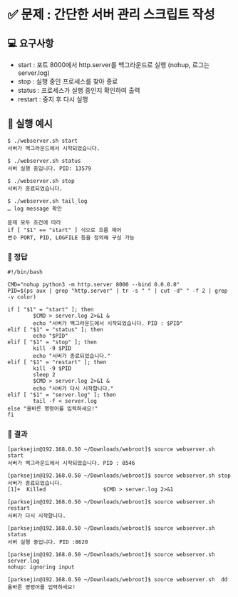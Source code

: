 # ✅ 문제 : 간단한 서버 관리 스크립트 작성
## 💻 요구사항
- start : 포트 8000에서 http.server를 백그라운드로 실행 (nohup, 로그는 server.log)
- stop : 실행 중인 프로세스를 찾아 종료
- status : 프로세스가 실행 중인지 확인하여 출력
- restart : 중지 후 다시 실행

## 🎯 실행 예시
```
$ ./webserver.sh start
서버가 백그라운드에서 시작되었습니다.

$ ./webserver.sh status
서버 실행 중입니다. PID: 13579

$ ./webserver.sh stop
서버가 종료되었습니다.

$ ./webserver.sh tail_log
… log message 확인

문제 모두 조건에 따라
if [ "$1" == "start" ] 식으로 흐름 제어
변수 PORT, PID, LOGFILE 등을 정의해 구성 가능
```
### 🔧 정답
```
#!/bin/bash

CMD="nohup python3 -m http.server 8000 --bind 0.0.0.0"
PID=$(ps aux | grep "http.server" | tr -s " " | cut -d" " -f 2 | grep -v color)

if [ "$1" = "start" ]; then
        $CMD > server.log 2>&1 &
        echo "서버가 백그라운드에서 시작되었습니다. PID : $PID"
elif [ "$1" = "status" ]; then
        echo "$PID"
elif [ "$1" = "stop" ]; then
        kill -9 $PID
        echo "서버가 종료되었습니다."
elif [ "$1" = "restart" ]; then
        kill -9 $PID
        sleep 2
        $CMD > server.log 2>&1 &
        echo "서버가 다시 시작합니다."
elif [ "$1" = "server.log" ]; then
        tail -f < server.log
else "올바른 명령어를 입력하세요!"
fi
```
### 🔧 결과

```
[parksejin@192.168.0.50 ~/Downloads/webroot]$ source webserver.sh start
서버가 백그라운드에서 시작되었습니다. PID : 8546
```
```
[parksejin@192.168.0.50 ~/Downloads/webroot]$ source webserver.sh stop
서버가 종료되었습니다.
[1]+  Killed                  $CMD > server.log 2>&1
```
```
[parksejin@192.168.0.50 ~/Downloads/webroot]$ source webserver.sh restart
서버가 다시 시작합니다.
```
```
[parksejin@192.168.0.50 ~/Downloads/webroot]$ source webserver.sh status
서버 실행 중입니다. PID :8620
```
```
[parksejin@192.168.0.50 ~/Downloads/webroot]$ source webserver.sh server.log
nohup: ignoring input
```
```
[parksejin@192.168.0.50 ~/Downloads/webroot]$ source webserver.sh  dd
올바른 명령어를 입력하세요!
```